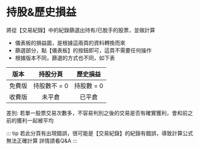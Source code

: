 # 持股&歷史損益

  將從【交易紀錄】中的紀錄篩選出持有/已脫手的股票，並做計算

  - 儀表板的損益圖，是根據這兩頁的資料轉換而來
  - 篩選部分，點【儀表板】的<Badge text="更新交易紀錄" vertical="middle"/>按鈕即可，這頁不需要任何操作
  - 根據版本不同，篩選的方式也不同，如下表

 版本   | 持股分頁 | 歷史損益 |
:-----:|:--------:|:-------------: |
免費版 | 持股數不 = 0 |  持股數 = 0 |
收費版 | 未平倉       |  已平倉     |

  差別: 若單一股票交易次數多，不容易判別之後的交易是否有確實獲利，會和前之前的獲利一起被平均

  ::: tip 若此分頁有出現錯誤，很可能是【交易紀錄】的紀錄有錯誤，導致計算公式無法正確計算
  詳情請看Q&A
  :::
